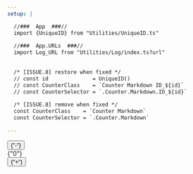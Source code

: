 ```yaml
---
setup: |

  //###  App  ###//
  import {UniqueID} from "Utilities/UniqueID.ts"
  
  //###  App.URLs  ###//
  import Log_URL from "Utilities/Log/index.ts?url"
  
  
  /* [ISSUE.8] restore when fixed */
  // const id              = UniqueID()
  // const CounterClass    = `Counter Markdown ID_${id}`
  // const CounterSelector = `.Counter.Markdown.ID_${id}`
  
  /* [ISSUE.8] remove when fixed */
  const CounterClass    = `Counter Markdown`
  const CounterSelector = `.Counter.Markdown`
  
---
```



<script type="module" define:vars={{CounterSelector, Log_URL}}>
  
  const {Log} = (await import(Log_URL))
  
  function initialize(){
    Log.Mount("Counter.Markdown")
      
    const $Root      = document.querySelector(CounterSelector)
    const $Count     = $Root.querySelector(".Count"    )
    const $Decrement = $Root.querySelector(".Decrement")
    const $Increment = $Root.querySelector(".Increment")

    let count = 0

    function decrement(){Log.Update("Counter.Markdown");  count--;  update_Result();}
    function increment(){Log.Update("Counter.Markdown");  count++;  update_Result();}

    function update_Result()
      {$Count.textContent = count}

    function bind_Events(){
      $Decrement.addEventListener("click", decrement)
      $Increment.addEventListener("click", increment)
    }

    bind_Events  ()
    update_Result()
  }
  
  /* [ISSUE.7] remove when fixed */
  const interval = setInterval(()=>{
    if(document.querySelector(CounterSelector)){
      initialize()
      clearInterval(interval)
    }
    else{
      console.error("[Mount.Fail] Counter.Markdown")
    }
  }, 100)
  
</script>


<div class={CounterClass}>

  <div class="Logo">
    <slot/>
  </div>

  <div class="Controls">
    <button class="Decrement">
      {"-"}
    </button>
    <div class="Count">
      {"0"}
    </div>
    <button class="Increment">
      {"+"}
    </button>
  </div>

</div>
